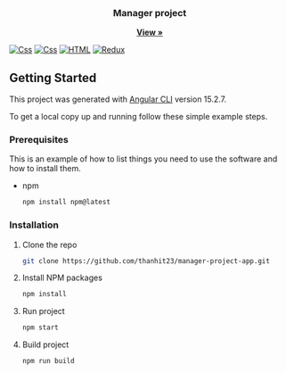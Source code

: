 <!-- PROJECT LOGO -->
<br />
<div align="center">
  <h3 align="center">Manager project</h3>
  <p align="center">
    <a href="https://manager-project-app.vercel.app/login"><strong>View »</strong></a>
  </p>
</div>

[![Css](https://camo.githubusercontent.com/19b2457d76babe0e30066da802573508fc0c8392fb9cb58a030ae2c55fabebd6/68747470733a2f2f696d672e736869656c64732e696f2f62616467652f2d416e67756c61722d4646303030303f7374796c653d666c61742d737175617265266c6f676f3d616e67756c6172)](https://react.dev)
[![Css](https://camo.githubusercontent.com/dbc04597e794ef93a1c4fe4faf5baf73e8dba35e3be5bcccd97fc9edec5bc55d/68747470733a2f2f696d672e736869656c64732e696f2f62616467652f2d4353532d3135373262363f7374796c653d666f722d7468652d6261646765266c6162656c436f6c6f723d626c61636b266c6f676f3d63737333266c6f676f436f6c6f723d313537326236)](https://react.dev)
[![HTML](https://camo.githubusercontent.com/670f208bd19f87f733d0dcacb56c49387354d0bf1c8f303c99aa2d2a1c55d290/68747470733a2f2f696d672e736869656c64732e696f2f62616467652f2d48544d4c2d4533344632363f7374796c653d666f722d7468652d6261646765266c6162656c436f6c6f723d626c61636b266c6f676f3d68746d6c35266c6f676f436f6c6f723d453334463236)](https://react.dev)
[![Redux](https://camo.githubusercontent.com/ee71fcc1aa3d059265517741dffc4161922fd744377e7a5f07c43381d0aa9aac/68747470733a2f2f696d672e736869656c64732e696f2f62616467652f747970657363726970742d2532333030374143432e7376673f7374796c653d666f722d7468652d6261646765266c6f676f3d74797065736372697074266c6f676f436f6c6f723d7768697465)](https://www.typescriptlang.org/)

<!-- GETTING STARTED -->

## Getting Started

This project was generated with [Angular CLI](https://github.com/angular/angular-cli) version 15.2.7.

To get a local copy up and running follow these simple example steps.

### Prerequisites

This is an example of how to list things you need to use the software and how to install them.

* npm
  ```sh
  npm install npm@latest
  ```

### Installation

1. Clone the repo
   ```sh
   git clone https://github.com/thanhit23/manager-project-app.git
   ```
2. Install NPM packages
   ```sh
   npm install
   ```
3. Run project
   ```sh
   npm start
   ```
4. Build project
   ```sh
   npm run build
   ```
